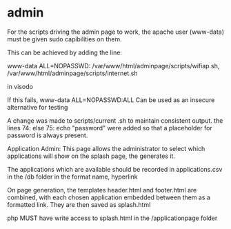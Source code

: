 # admin

For the scripts driving the admin page to work, the apache user (www-data) must be given sudo capibilities
on them.

This can be achieved by adding the line:

www-data  ALL=NOPASSWD: /var/www/html/adminpage/scripts/wifiap.sh, /var/www/html/adminpage/scripts/internet.sh

in visodo

If this fails, 
www-data  ALL=NOPASSWD:ALL
Can be used as an insecure alternative for testing

A change was made to scripts/current .sh to maintain consistent output. the lines
74: else
75: echo "password"
were added so that a placeholder for password is always present.

Application Admin:
This page allows the administrator to select which applications will show on the splash page, the generates it.

The applications which are available should be recorded in applications.csv
in the /db folder in the format name, hyperlink

On page generation, the templates header.html and footer.html are combined,
with each chosen application embedded between them as a formatted link. They are then saved as splash.html

php MUST have write access to splash.html in the /applicationpage folder